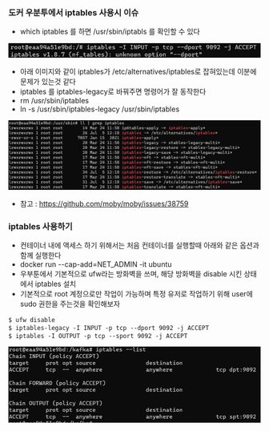 ### 도커 우분투에서 iptables 사용시 이슈
* which iptables 를 하면 /usr/sbin/iptabls 를 확인할 수 있다

<img src="./img/4.png">

* 아래 이미지와 같이 iptables가 /etc/alternatives/iptables로 잡혀있는데 이분에 문제가 있는것 같다
* iptables 를 iptables-legacy로 바꿔주면 명령어가 잘 동작한다
* rm /usr/sbin/iptables
* ln -s /usr/sbin/iptables-legacy /usr/sbin/iptables

<img src="./img/5.png">

* 참고 : https://github.com/moby/moby/issues/38759

### iptables 사용하기
* 컨테이너 내에 액세스 하기 위해서는 처음 컨테이너를 실행할때 아래와 같은 옵션과 함께 실행한다
* docker run --cap-add=NET_ADMIN -it ubuntu
* 우부툰에서 기본적으로 ufw라는 방화벽을 쓰며, 해당 방화벽을 disable 시킨 상태에서 iptables 설치
* 기본적으로 root 계정으로만 작업이 가능하며 특정 유저로 작업하기 위해 user에 sudo 권한을 주는것을 확인해보자
```
$ ufw disable
$ iptables-legacy -I INPUT -p tcp --dport 9092 -j ACCEPT
$ iptables -I OUTPUT -p tcp --sport 9092 -j ACCEPT
```

<img src="./img/6.png">